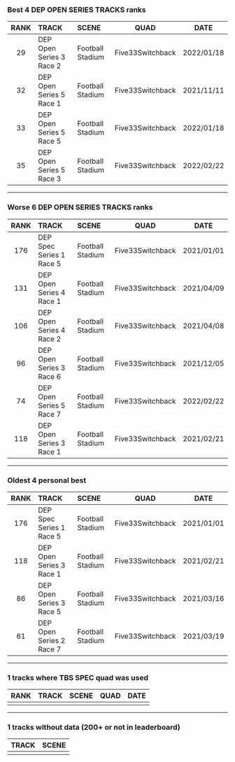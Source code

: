 ### Best 4 DEP OPEN SERIES TRACKS ranks
|RANK|TRACK|SCENE|QUAD|DATE|
|:---:|:---|:---|:---:|:---:|
|29|DEP Open Series 3 Race 2|Football Stadium|Five33Switchback|2022/01/18|
|32|DEP Open Series 5 Race 1|Football Stadium|Five33Switchback|2021/11/11|
|33|DEP Open Series 5 Race 5|Football Stadium|Five33Switchback|2022/01/18|
|35|DEP Open Series 5 Race 3|Football Stadium|Five33Switchback|2022/02/22|
---
### Worse 6 DEP OPEN SERIES TRACKS ranks
|RANK|TRACK|SCENE|QUAD|DATE|
|:---:|:---|:---|:---:|:---:|
|176|DEP Spec Series 1 Race 5|Football Stadium|Five33Switchback|2021/01/01|
|131|DEP Open Series 4 Race 1|Football Stadium|Five33Switchback|2021/04/09|
|106|DEP Open Series 4 Race 2|Football Stadium|Five33Switchback|2021/04/08|
|96|DEP Open Series 3 Race 6|Football Stadium|Five33Switchback|2021/12/05|
|74|DEP Open Series 5 Race 7|Football Stadium|Five33Switchback|2022/02/22|
|118|DEP Open Series 3 Race 1|Football Stadium|Five33Switchback|2021/02/21|
---
### Oldest 4 personal best
|RANK|TRACK|SCENE|QUAD|DATE|
|:---:|:---|:---|:---:|:---:|
|176|DEP Spec Series 1 Race 5|Football Stadium|Five33Switchback|2021/01/01|
|118|DEP Open Series 3 Race 1|Football Stadium|Five33Switchback|2021/02/21|
|86|DEP Open Series 3 Race 5|Football Stadium|Five33Switchback|2021/03/16|
|61|DEP Open Series 2 Race 7|Football Stadium|Five33Switchback|2021/03/19|
---
### 1 tracks where TBS SPEC quad was used
|RANK|TRACK|SCENE|QUAD|DATE|
|:---:|:---|:---|:---:|:---:|
||||||
---
### 1 tracks without data (200+ or not in leaderboard)
|TRACK|SCENE|
|:---|:---|
|||
